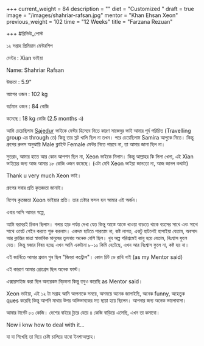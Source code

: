 +++
current_weight = 84
description = ""
diet = "Customized "
draft = true
image = "/images/shahriar-rafsan.jpg"
mentor = "Khan Ehsan Xeon"
previous_weight = 102
time = "12 Weeks"
title = "Farzana Rezuan"

+++
\#রিভিউ_পোস্ট

১২ সপ্তাহ প্রিমিয়াম মেন্টরশিপ

মেন্টর : Xian ভাইয়া

Name: Shahriar Rafsan

উচ্চতা : 5.9"

আগের ওজন : 102 kg

বর্তমান ওজন : 84 কেজি

কমেছে : 18 kg কেজি (2.5 months এ)

আমি চেয়েছিলাম [Sajedur](https://www.losetogainbd.com/mentor/sajed/) ভাইকে মেন্টর হিসেবে নিতে কারণ সাজেদুর ভাই আমার পূর্ব পরিচিত (Travelling group এর through তে) কিন্তু তার স্লট খালি ছিল না তখন। পরে চেয়েছিলাম Samira আপুকে নিতে। কিন্তু গ্রুপের রুলস অনুঝায়ি Male ক্লাইন্ট Female মেন্টর নিতে পারবে না, তা আমার জানা ছিল না।

সুতরাং, আমার হাতে আর কোন আপশন ছিল না, Xeon ভাইকে নিলাম। কিন্তু আল্লাহর কি লিলা খেলা, এই Xian ভাইয়ের জন্য আজ আমার ১৮ কেজি ওজন কমেছে। (এটা মেবি Xeon ভাইয়া জানতো না, আজ জানল কথাটা)

Thank u very much Xeon ভাই।

গ্রুপের সবার প্রতি কৃতজ্ঞতা জানাই।

বিশেষ কৃতজ্ঞতা Xeon ভাইয়ার প্রতি। তার চেষ্টার ফসল হল আমার এই অর্জন।

এবার আসি আমার গল্পে,

আমি বরাবরই চিকন ছিলাম। গলার হাড় পর্যন্ত দেখা যেত কিন্তু আস্তে আস্তে খাওয়া বাড়তে থাকে বয়সের সাথে এবং সাথে সাথে ওয়েট গেইন করতে শুরু করলাম। একদম হাটতে পারতাম না, কষ্ট লাগত, একটু হাটলেই হাপাইয়া যেতাম, অবসাদ আর ক্লান্তির মাত্রা স্বাভাবিক মানুষের তুলনায় অনেক বেশি ছিল। খুব অল্প পরিশ্রমেই কাবু হয়ে যেতাম, নিঃশ্বাস ফুলে যেত। কিন্তু মজার বিষয় হচ্ছে এখন আমি একটানা ৮-১০ কিমি হেটেছে, এখন আর নিঃশ্বাস ফুলে না, কষ্ট হয় না।

এই জার্নিতে আমার প্রধান গুন ছিল "জিহ্বা কন্ট্রোল"। কোন চিট ডে রাখি নাই (as my Mentor said)

এই কারণে আমার প্রোগ্রেস ছিল অনেক ফাস্ট।

এক্সারসাইজ করা ছিল অন্যরকম বিড়ম্বনা কিন্তু তবুও করেছি as Mentor said।

Xeon ভাইয়া, এই ১২ টা সপ্তাহ আমি আপনাকে সময়ে, অসময়ে অনেক জালাইছি, অনেক funny, অহেতুক ques করেছি কিন্তু আপনি মাথার উপর অভিভাবকের মত ছায়া হয়ে ছিলেন। আপনার জন্য অনেক ভালোবাসা।

আমার টার্গেট ৮০ কেজি। দেশের বাইরে ট্যুরে যেয়ে ৪ কেজি বাড়িয়ে এসেছি, এখন তা কমাবো।

Now i knw how to deal with it...

যা যা শিখেছি তা দিয়ে চেষ্টা চালিয়ে যাবো ইনশাআল্লাহ।